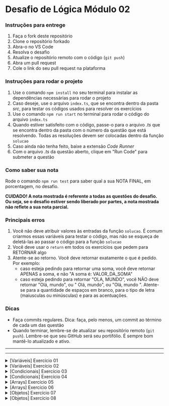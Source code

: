 # Desafio de Lógica Módulo 02

### Instruções para entrege

1. Faça o fork deste repositório
2. Clone o repositório forkado
3. Abra-o no VS Code
4. Resolva o desafio
5. Atualize o repositório remoto com o código (`git push`)
6. Abra um pull request
7. Cole o link do seu pull request na plataforma

### Instruções para rodar o projeto

1. Use o comando `npm install` no seu terminal para instalar as dependências necessárias para rodar o projeto
2. Caso deseje, use o arquivo `index.ts`, que se encontra dentro da pasta _src_, para testar os códigos usados para resolver os exercícios
3. Use o comando `npm run start` no terminal para rodar o código do arquivo `index.ts`
4. Quando estiver satisfeito com o código, passe-o para o arquivo _.ts_ que se encontra dentro da pasta com o número da questão que está resolvendo. Todas as resoluções devem ser colocadas dentro da função `solucao`
5. Caso ainda não tenha feito, baixe a extensão _Code Runner_
6. Com o arquivo _.ts_ da questão aberto, clique em "Run Code" para submeter a questão

### Como saber sua nota

Rode o comando `npm run test` para saber qual a sua NOTA FINAL, em porcentagem, no desafio.

**CUIDADO! A nota mostrada é referente a todas as questões do desafio. Ou seja, se o desafio estiver sendo liberado por partes, a nota mostrada não reflete a sua nota parcial.**

### Principais erros

1. Você não deve atribuir valores às entradas da função `solucao`. É comum criarmos essas variáveis para testar o código, mas não se esqueça de deletá-las ao passar o código para a função `solucao`
2. Você deve usar o `return` em todos os exercícios que pedem para RETORNAR algo
3. Atente-se ao retorno. Você deve retornar exatamente o que é pedido. Por exemplo:
   - caso esteja pedindo para retornar uma soma, você deve retornar APENAS a soma, e não "A soma é: VALOR_DA_SOMA"
   - caso esteja pedindo para retornar "OLA, MUNDO", você NÃO deve retornar "Olá, mundo", ou " Olá, mundo", ou "Olá, mundo ". Atente-se para a quantidade de espaços em branco, para o tipo de letra (maíusculas ou minúsculas) e para as acentuações.

### Dicas

- Faça commits regulares. Dica: faça, pelo menos, um commit ao término de cada um das questão
- Quando terminar, lembre-se de atualizar seu repositório remoto (`git push`). Lembre-se que seu GitHub será seu portifólio. É sempre bom mantê-lo atualizado e ativo.

---

---

<details>
<summary>[Variáveis] Exercício 01</summary>

# Conversão de temperatura

## Problema

O Calor é a energia transferida de um corpo para o outro quando existe diferença de temperatura. Já temperatura é a medida de agitação das moléculas (pequenas partes que compõe um corpo).

Quando dois ou mais corpos atingem a mesma temperatura dizemos que eles estão em equilíbrio térmico. Podemos então comparar estes objetos para fazer medidas. É assim que funciona o termômetro.

Existem diversas escalas de temperatura. As mais conhecidas são Celsius, Fahrenheit e Kelvin.

William Tomson, conhecido como Lord Kelvin, estudando o comportamento do gases, descobriu a menor temperatura que um corpo poderia atingir, que seria equivalente a -273°C. A partir daí determinou o ponto zero de sua escala. Criou assim o que chamamos de escala absoluta.

A conversão de graus Celsius para Kelvin é dada pela fórmula

$kelvin = celsius + 273$

## Entrada

A entrada será composta por uma variável:

- `celsius`: variável do tipo number que armazena uma temperatura medida em graus Celsius

## Saída

Seu programa deve **RETORNAR** a temperatura convertida para Kelvin.

## Exemplos

### Entrada 1

```ts
celsius = 10;
```

### Saída 1

283

### Explicação 1

10 graus celsius corresponde à 273 + 10 = 283 kelvins.

</details>

<details>
<summary>[Variáveis] Exercício 02</summary>

# Mercado de Câmbio

## Problema

O mercado de câmbio, também conhecido como mercado Forex (Foreign Exchange), é onde as moedas são negociadas. Funciona de forma descentralizada, o que significa que não há uma única bolsa central onde todas as transações ocorrem. Em vez disso, o mercado de câmbio é composto por uma rede global de bancos, instituições financeiras, corretoras e traders que compram e vendem moedas.

Os participantes do mercado compram uma moeda e vendem outra simultaneamente, esperando que o valor da moeda comprada aumente em relação à moeda vendida.

O resultado (lucro ou prejuízo) de uma operação pode ser calculado como

$resultado = (preco ~ na ~ venda - preco ~ na ~ compra) \cdot valor ~ investido$

Se o valor for positivo, o investidor teve lucro; se negativo, prejuízo.

Você está desenvolvendo um programa para calcular o resultado de uma operação realizada nesse mercado.

## Entrada

A entrada será composta por três variáveis:

- `precoVenda`: variável do tipo _number_ que armazena qual o valor pago na venda
- `precoCompra`: variável do tipo _number_ que armazena qual o valor pago na compra
- `valorInvestido`: valor que foi investido

## Saída

Seu programa deve **RETORNAR** o resultado da operação realizada.

## Exemplos

### Entrada 1

```ts
precoVenda = 6.5;
precoCompra = 6.4;
valorInvestido = 1000;
```

### Saída 1

100

### Explicação 1

O lucro foi de

lucro = $(6.5 - 6.4) \cdot 1000 = 0.1 \cdot 1000 = 100$

### Entrada 2

```ts
precoVenda = 3;
precoCompra = 3.5;
valorInvestido = 1000;
```

### Saída 1

-500

### Explicação 1

O prejuízo foi de

prejuízo = $(3 - 3.5) \cdot 1000 = 0.5 \cdot 1000 = -500$

</details>

<details>

<summary>[Condicionais] Exercício 03</summary>

# Criptografia

## Problema

Quando um usuário faz cadastro em um sistema ou quando ele decide atualizar sua senha, é realizada uma criptografia, que é a conversão de texto simples legível por humanos em texto incompreensível. Essa prática protege as senhas dos usuários contra acesso não autorizado por parte de invasores. Mesmo que o banco de dados (local onde a senha criptografada fica armazenada) seja comprometido, as senhas não podem ser facilmente decifradas.

Você está desenvolvendo a parte do programa responsável pelo login do usuário. Essa funcionalidade é responsável por comparar a senha digitada pelo usuário com a senha criptografada que vem do banco de dados.

A criptografia usada no projeto é simples. Para criptografar a senha é adicionado ao início e ao fim a palavra "cubos". Por exemplo, se a senha escolhida pelo usuário for "1234", a senha criptografada é "cubos1234cubos".

## Entrada

A entrada será composta por duas variáveis:

- `senhaDigitada`: string que armazena a senha digitada pelo usuário no momento da tentativa de login
- `senhaCriptografada`: string que armazena a senha criptografada que vem do banco de dados

## Saída

Seu programa deve **RETORNAR**:

- `LOGIN NAO AUTORIZADO`: caso a senha não esteja correta
- `LOGIN AUTORIZADO`: caso a senha esteja correta

## Exemplos

### Entrada 1

```ts
senhaDigitada = "cruzeiro";
senhaCriptografada = "cuboscruzeirocubos";
```

### Saída 1

"LOGIN AUTORIZADO"

### Explicação 1

Veja que a senha criptografada é composta por:

"cubos" + `SENHA` + "cubos"

Comparando essa estrutura com a senha criptografada que veio no banco de dados, temos:

"cubos" + "cruzeiro" + "cubos"

Portanto, a senha digitada é igual à senha cadastrada no banco de dados sem a criptografia (descriptografada).

</details>

<details>
<summary>[Condicionais] Exercício 04</summary>

# Programa fidelidade

## Problema

Um programa de fidelidade em um supermercado oferece descontos aos clientes com base na quantidade total de pontos acumulados. A política de descontos é a seguinte:

- Se um cliente acumular menos de 100 pontos, não receberá nenhum desconto.
- Se um cliente acumular de 100 a 500 pontos, receberá um desconto de 10% em suas compras.
- Se um cliente acumular mais de 500 pontos, receberá um desconto de 20% em suas compras.

Escreva um programa que calcule o valor total da compra com base na política de desconto do programa de fidelidade.

O valor total da compra é calculado como

$valor ~ total = valor ~ compra - desconto \cdot valor ~ compra$

## Entrada

A entrada será composta por duas variáveis:

- `pontosAcumulados`: number que armazena quantos pontos o cliente acumulou no programa de fidelidade
- `valorCompra`: valor da compra sem o desconto

**OBS: 10% corresponde a 0.1, e 20% corresponde a 0.2. Esses são os valores que você deve usar no cálculo**

## Saída

Seu programa deve **RETORNAR** o valor total da compra (valor com o desconto aplicado).

## Exemplos

### Entrada 1

```ts
pontosAcumulados = 600;
valorCompra = 500;
```

### Saída 1

400

### Explicação 1

O cliente acumulou 600 pontos, o que corresponde a um desconto de 20% (0.2). Sendo assim, ele pagará

$valor ~ total = 500 - 0.2 \cdot 500 = 500 - 100 = 400$

### Entrada 2

```ts
pontosAcumulados = 150;
valorCompra = 100;
```

### Saída 2

90

### Explicação 2

O cliente acumulou 150 pontos, o que corresponde a um desconto de 10% (0.1). Sendo assim, ele pagará

$valor ~ total = 100 - 0.1 \cdot 100 = 100 - 10 = 90$

</details>

<details>
<summary>[Arrays] Exercício 05</summary>

# Vendas semanais

## Problema

Você trabalha como desenvolvedor para uma rede de lojas e está desenvolvendo uma funcionalidade para calcular o valor total das vendas realizadas durante uma semana.

## Entrada

A entrada será composta por uma variável:

- `vendasDiarias`: array de number em que cada posição armazena o total de vendas realizadas em um dia da semana

## Saída

Seu programa deve **RETORNAR** o valor total das vendas na semana.

## Exemplos

### Entrada 1

```ts
vendasDiarias = [150.5, 200.25, 180.75, 220, 190.8, 210.3, 250.6];
```

### Saída 1

1403.20

### Explicação 1

O total de vendas na semana é de

$total = 150.5 + 200.25 + 180.75 + 220 + 190.8 + 210.3 + 250.6 = 1403.20$

</details>

<details>
<summary>[Arrays] Exercício 06</summary>

# Desempenho de investimento

## Problema

Um analista financeiro está analisando o desempenho de uma carteira de investimentos ao longo do tempo. Ele tem uma lista de retornos diários sobre o investimento armazenados em um array. Ele deseja determinar se a carteira obteve um desempenho positivo ou negativo durante o período de análise. Escreva um programa que o ajude a determinar isso.

## Entrada

A entrada será composta por uma variável:

- `resultados`: array de number em que cada posição armazena o lucro (número positivo), prejuízo (número negativo) ou neutro (zero) de uma determinada carteira ao longo do tempo

## Saída

Seu programa deve **RETORNAR**:

- `POSITIVO`: se a quantidade de lucros for maior que a quantidade de prejuízos
- `NEGATIVO`: se a quantidade de prejuízos for maior que a quantidade de lucros
- `NEUTRO`: se a quantidade de lucros for igual à quantidade de prejuízos

## Exemplos

### Entrada 1

```ts
resultados = [0.02, -0.01, 0.03, -0.005, 0.01, -0.02];
```

### Saída 1

"NEUTRO"

### Explicação 1

A carteira analisada teve 3 lucros e 3 prejuízos.

### Entrada 2

```ts
resultados = [0.01, 0.005, -0.003, 0.002, -0.001, 0.004, 0.8, 0];
```

### Saída 1

"POSITIVO"

### Explicação 1

A carteira analisada teve 5 lucros, 2 prejuízos e 1 valor neutro.

</details>

<details>
<summary>[Objetos] Exercício 07</summary>

# Entrega em atraso

## Problema

Você, como desenvolvedor de uma empresa que possui um aplicativo de entregas, está desenvolvendo a funcionalidade que mostra ao usuário se a entrega dele está ou não em atraso.

## Entrada

A entrada será composta por duas variáveis:

- `dadosEntrega`: objeto que possui as propriedades `pedido`, `quantidade` e `estimativaEntrega`, que armazenam, respectivamente, o produto que foi pedido, a quantidade e a estimativa do dia em que a entrega será realizada
- `diaAtual`: variável do tipo number que armazena qual o dia atual

## Saída

Seu programa deve **RETORNAR**:

- `ENTREGA ATRASADA`: caso o dia atual seja posterior ao dia estimado para a entrega
- `ENTREGA NAO ATRASADA`: caso o dia atual seja anterior ou igual ao dia estimado para a entrega

## Exemplos

### Entrada 1

```ts
dadosEntrega = {
  pedido: "TV LED 24 polegadas",
  quantidade: 2,
  estimativaEntrega: 10,
};
diaAtual = 11;
```

### Saída 1

"ENTREGA ATRASADA"

### Explicação 1

A entrega estava prevista para o dia 10, e o dia atual é 11. Ou seja, a entrega está com um dia em atraso.

</details>

<details>
<summary>[Objetos] Exercício 08</summary>

# Despacho de mala

## Problema

Você, como desenvolvedor de software do aeroporto de Guarulhos, deve desenvolver um programa que mostrará a lista de passageiros que terão que pagar uma taxa imposta sobre malas que pesam mais de 23kg.

## Entrada

A entrada será composta uma variável:

- `dadosPassageiros`: array de objetos. Cada objeto contém o nome e quanto pesa a mala de um determinado passageiro

## Saída

Seu programa deve **RETORNAR**:

- os nomes, separados pelo símbolo `" - "`, ou seja, por um espaço em branco, um traço e outro espaço em branco (veja o exemplo), dos passageiros que terão que pagar a taxa
- `SEM PASSAGEIROS`: caso nenhum dos passageiros tenha que pagar a taxa

## Exemplos

### Entrada 1

```ts
dadosPassageiros = [
  {
    nome: "Passageiro A",
    pesoMala: 25,
  },
  {
    nome: "Passageiro B",
    pesoMala: 10,
  },
  {
    nome: "Passageiro C",
    pesoMala: 24,
  },
  {
    nome: "Passageiro D",
    pesoMala: 22,
  },
  {
    nome: "Passageiro E",
    pesoMala: 40,
  },
];
```

### Saída 1

"Passageiro A - Passageiro C - Passageiro E"

### Explicação 1

Os passageiros A, C e E possuem malas que pesam mais que 23kg.

</details>
